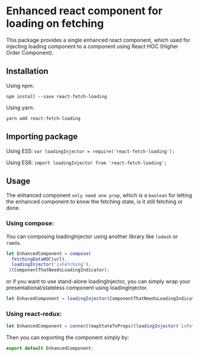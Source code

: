 # Enhanced react component for loading on fetching
This package provides a single enhanced react component, which used for injecting loading component to a component using React HOC (Higher Order Component).

## Installation
Using npm:

`npm install --save react-fetch-loading`

Using yarn:

`yarn add react-fetch-loading`

## Importing package
Using ES5:
`var loadingInjector = require('react-fetch-loading');`

Using ES6:
`import loadingInjector from 'react-fetch-loading';`

## Usage
The enhanced component `only need one prop`, which is a `boolean` for letting the enhanced component to know the fetching state, is it still fetching or done.

### Using compose:

You can composing loadingInjector using another library like `lodash` or `ramda`.
```js
let EnhancedComponent = compose(
  fetchingDataHOC(url),
  loadingInjector('isFetching'),
 )(ComponentThatNeedsLoadingIndicator);
```
or if you want to use stand-alone loadingInjector, you can simply wrap your presentational/stateless component using loadingInjector.

```js
let EnhacedComponent = loadingInjector(ComponentThatNeedsLoadingIndicator);
```

### Using react-redux:
```js
let EnhancedComponent = connect(mapStateToProps)(loadingInjector('isFetching')(ComponentThatNeedsLoadingIndicator);
```

Then you can exporting the component simply by:
```js
export default EnhancedComponent;
```
